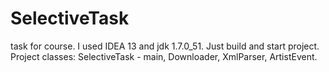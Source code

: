 SelectiveTask
=============

task for course.
I used IDEA 13 and jdk 1.7.0_51. Just build and start project.
Project classes: SelectiveTask - main, Downloader, XmlParser, ArtistEvent.
